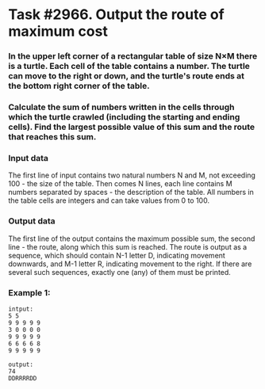 # Task #2966. Output the route of maximum cost

### In the upper left corner of a rectangular table of size N×M there is a turtle. Each cell of the table contains a number. The turtle can move to the right or down, and the turtle's route ends at the bottom right corner of the table.

### Calculate the sum of numbers written in the cells through which the turtle crawled (including the starting and ending cells). Find the largest possible value of this sum and the route that reaches this sum.

### Input data
The first line of input contains two natural numbers N and M, not exceeding 100 - the size of the table. Then comes N lines, each line contains M numbers separated by spaces - the description of the table. All numbers in the table cells are integers and can take values from 0 to 100.

### Output data
The first line of the output contains the maximum possible sum, the second line - the route, along which this sum is reached. The route is output as a sequence, which should contain N-1 letter D, indicating movement downwards, and M-1 letter R, indicating movement to the right. If there are several such sequences, exactly one (any) of them must be printed.

### Example 1:
```
intput: 
5 5
9 9 9 9 9
3 0 0 0 0
9 9 9 9 9
6 6 6 6 8
9 9 9 9 9

output:
74
DDRRRRDD
```
